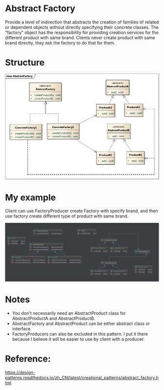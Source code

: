 # Abstract Factory

Provide a level of indirection that abstracts the creation of families of related or dependent objects without directly specifying their concrete classes. 
The "factory" object has the responsibility for providing creation services for the different product with same brand. 
Clients never create product with same brand directly, they ask the factory to do that for them.

# Structure

![](src/main/resources/abatract-factory.jpg)

# My example

Client can use FactoryProducer create Factory with specify brand, and then use factory create different type of product with same brand.

![](src/main/resources/my-example.png)

# Notes
- You don't necessarily need an AbstractProduct class for AbstractProductA and AbstractProductB.
- AbstractFactory and AbstractProduct can be either abstract class or interface.
- FactoryProducers can also be excluded in this pattern. I put it there because I believe it will be easier to use by client with a producer.

# Reference:
<https://design-patterns.readthedocs.io/zh_CN/latest/creational_patterns/abstract_factory.html>